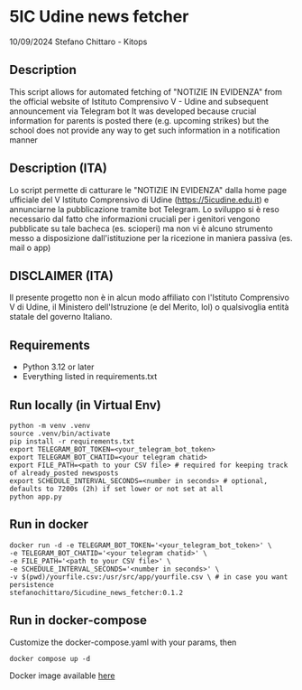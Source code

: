 # 5IC Udine news fetcher
10/09/2024
Stefano Chittaro - Kitops

## Description
This script allows for automated fetching of "NOTIZIE IN EVIDENZA" from the official website of
Istituto Comprensivo V - Udine and subsequent announcement via Telegram bot
It was developed because crucial information for parents is posted there (e.g. upcoming strikes) but the school does not provide
any way to get such information in a notification manner

## Description (ITA)
Lo script permette di catturare le "NOTIZIE IN EVIDENZA" dalla home page ufficiale del V Istituto Comprensivo di Udine (https://5icudine.edu.it)
e annunciarne la pubblicazione tramite bot Telegram.
Lo sviluppo si è reso necessario dal fatto che informazioni cruciali per i genitori vengono pubblicate su tale bacheca (es. scioperi) ma non vi è
alcuno strumento messo a disposizione dall'istituzione per la ricezione in maniera passiva (es. mail o app)

## DISCLAIMER (ITA)
Il presente progetto non è in alcun modo affiliato con l'Istituto Comprensivo V di Udine, il Ministero dell'Istruzione (e del Merito, lol)
o qualsivoglia entità statale del governo Italiano.

## Requirements
- Python 3.12 or later
- Everything listed in requirements.txt

## Run locally (in Virtual Env)
```
python -m venv .venv
source .venv/bin/activate
pip install -r requirements.txt
export TELEGRAM_BOT_TOKEN=<your_telegram_bot_token>
export TELEGRAM_BOT_CHATID=<your telegram chatid>
export FILE_PATH=<path to your CSV file> # required for keeping track of already_posted newsposts
export SCHEDULE_INTERVAL_SECONDS=<number in seconds> # optional, defaults to 7200s (2h) if set lower or not set at all
python app.py
```

## Run in docker
```
docker run -d -e TELEGRAM_BOT_TOKEN='<your_telegram_bot_token>' \
-e TELEGRAM_BOT_CHATID='<your telegram chatid>' \
-e FILE_PATH='<path to your CSV file>' \
-e SCHEDULE_INTERVAL_SECONDS='<number in seconds>' \
-v $(pwd)/yourfile.csv:/usr/src/app/yourfile.csv \ # in case you want persistence
stefanochittaro/5icudine_news_fetcher:0.1.2
```

## Run in docker-compose
Customize the docker-compose.yaml with your params, then
```
docker compose up -d
```

Docker image available [here](https://hub.docker.com/r/stefanochittaro/5icudine_news_fetcher)

